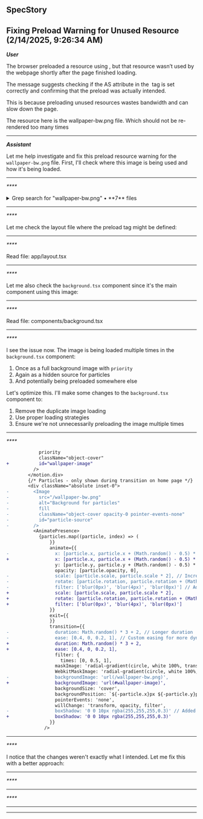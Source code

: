 ## SpecStory

## Fixing Preload Warning for Unused Resource (2/14/2025, 9:26:34 AM)

_**User**_

The browser preloaded a resource using ⁠<link rel="preload">, but that resource wasn’t used by the webpage shortly after the page finished loading. 

The message suggests checking if the ⁠AS attribute in the ⁠<link> tag is set correctly and confirming that the preload was actually intended. 

This is because preloading unused resources wastes bandwidth and can slow down the page.

The resource here is the wallpaper-bw.png file. Which should not be re-rendered too many times



---

_**Assistant**_

Let me help investigate and fix this preload resource warning for the `wallpaper-bw.png` file. First, I'll check where this image is being used and how it's being loaded.

---

_****_

<details>
            <summary>Grep search for "wallpaper-bw.png" • **7** files</summary>
        
| File | Line | Match |
|------|------|-------|
| `file:///Users/tinnguyen/AtherAgent/components/background.tsx` | L51 | `src="/wallpaper-bw.png"` |
| `file:///Users/tinnguyen/AtherAgent/components/background.tsx` | L70 | `src="/wallpaper-bw.png"` |
| `file:///Users/tinnguyen/AtherAgent/components/background.tsx` | L115 | `backgroundImage: 'url(/wallpaper-bw.png)',` |
| `file:///Users/tinnguyen/AtherAgent/.specstory/history/improving-chat-ux-with-animation-effects.md` | L416 | `I want the current wallpaper-bw.png to be the one fading` |
| `file:///Users/tinnguyen/AtherAgent/.specstory/history/improving-chat-ux-with-animation-effects.md` | L422 | `Ah, I see! Let's modify the background component to use the wallpaper-bw.png image as the starting point for the disintegration effect. I'll update the background component:` |
| `file:///Users/tinnguyen/AtherAgent/.specstory/history/improving-chat-ux-with-animation-effects.md` | L469 | `+               src="/wallpaper-bw.png"` |
| `file:///Users/tinnguyen/AtherAgent/.specstory/history/improving-chat-ux-with-animation-effects.md` | L521 | `+               backgroundImage: 'url(/wallpaper-bw.png)',` |
| `file:///Users/tinnguyen/AtherAgent/.specstory/history/improving-chat-ux-with-animation-effects.md` | L538 | `1. Added the wallpaper-bw.png image as the main background using Next.js's Image component` |
| `file:///Users/tinnguyen/AtherAgent/.specstory/history/improving-chat-ux-with-animation-effects.md` | L655 | `+           src="/wallpaper-bw.png"` |
| `file:///Users/tinnguyen/AtherAgent/.specstory/history/improving-chat-ux-with-animation-effects.md` | L682 | `backgroundImage: 'url(/wallpaper-bw.png)',` |
| `file:///Users/tinnguyen/AtherAgent/.specstory/history/fixing-preload-warning-for-unused-resource.md` | L12 | `The resource here is the wallpaper-bw.png file` |
| `file:///Users/tinnguyen/AtherAgent/.specstory/history/fixing-preload-warning-for-unused-resource.md` | L20 | `Let me help investigate and fix this preload resource warning for the `wallpaper-bw.png` file. First, I'll check where this preload might be defined, which is likely in the layout or head configuration.` |
| `file:///Users/tinnguyen/AtherAgent/.specstory/history/fixing-preload-warning-for-unused-resource.md` | L27 | `<summary>Searched codebase "wallpaper-bw.png or preload link tag" • **24** results</summary>` |
| `file:///Users/tinnguyen/AtherAgent/.specstory/history/implementing-wallpaper-and-text-effects-in-react.md` | L8 | `Use wallpaper-bw.png as the background wallpaper for our @page.tsx` |
| `file:///Users/tinnguyen/AtherAgent/.specstory/history/implementing-wallpaper-and-text-effects-in-react.md` | L63 | `+           src="/wallpaper-bw.png"` |
| `file:///Users/tinnguyen/AtherAgent/.specstory/history/implementing-wallpaper-and-text-effects-in-react.md` | L149 | `- Absolute positioned background layer using the wallpaper-bw.png` |
| `file:///Users/tinnguyen/AtherAgent/.specstory/history/locate-file-usage-in-code.md` | L37 | `| 📄 `wallpaper-bw.png` |` |
| `file:///Users/tinnguyen/AtherAgent/.specstory/history/locate-file-usage-in-code.md` | L99 | `Looking at the current `page.tsx` file, I can see it's using a different image file (`wallpaper-bw.png`) as the background image. If you're looking to use `dice_icon.png` somewhere in the page, you'll need to add the reference where you want it to appear. Would you like me to help you` |
| `file:///Users/tinnguyen/AtherAgent/app/page.tsx` | L14 | `src="/wallpaper-bw.png"` |
| `file:///Users/tinnguyen/AtherAgent/components/background.tsx` | L51 | `src="/wallpaper-bw.png"` |
| `file:///Users/tinnguyen/AtherAgent/components/background.tsx` | L70 | `src="/wallpaper-bw.png"` |
| `file:///Users/tinnguyen/AtherAgent/components/background.tsx` | L115 | `backgroundImage: 'url(/wallpaper-bw.png)',` |

</details>

---

_****_



Let me check the layout file where the preload tag might be defined:

---

_****_

Read file: app/layout.tsx

---

_****_



Let me also check the `background.tsx` component since it's the main component using this image:

---

_****_

Read file: components/background.tsx

---

_****_



I see the issue now. The image is being loaded multiple times in the `background.tsx` component:

1. Once as a full background image with `priority`
2. Again as a hidden source for particles
3. And potentially being preloaded somewhere else

Let's optimize this. I'll make some changes to the `background.tsx` component to:
1. Remove the duplicate image loading
2. Use proper loading strategies
3. Ensure we're not unnecessarily preloading the image multiple times

---

_****_

```diff
            priority
            className="object-cover"
+           id="wallpaper-image"
          />
        </motion.div>
        {/* Particles - only shown during transition on home page */}
        <div className="absolute inset-0">
-         <Image
-           src="/wallpaper-bw.png"
-           alt="Background for particles"
-           fill
-           className="object-cover opacity-0 pointer-events-none"
-           id="particle-source"
-         />
          <AnimatePresence>
            {particles.map((particle, index) => (
                }}
                animate={{
-                 x: [particle.x, particle.x + (Math.random() - 0.5) * 800], // Increased movement range
+                 x: [particle.x, particle.x + (Math.random() - 0.5) * 800],
                  y: [particle.y, particle.y + (Math.random() - 0.5) * 800],
                  opacity: [particle.opacity, 0],
-                 scale: [particle.scale, particle.scale * 2], // Increased scale change
-                 rotate: [particle.rotation, particle.rotation + (Math.random() - 0.5) * 360], // More rotation
-                 filter: ['blur(0px)', 'blur(4px)', 'blur(0px)'] // Added blur effect
+                 scale: [particle.scale, particle.scale * 2],
+                 rotate: [particle.rotation, particle.rotation + (Math.random() - 0.5) * 360],
+                 filter: ['blur(0px)', 'blur(4px)', 'blur(0px)']
                }}
                exit={{ 
                }}
                transition={{
-                 duration: Math.random() * 3 + 2, // Longer duration
-                 ease: [0.4, 0, 0.2, 1], // Custom easing for more dynamic movement
+                 duration: Math.random() * 3 + 2,
+                 ease: [0.4, 0, 0.2, 1],
                  filter: {
                    times: [0, 0.5, 1],
                  maskImage: 'radial-gradient(circle, white 100%, transparent 100%)',
                  WebkitMaskImage: 'radial-gradient(circle, white 100%, transparent 100%)',
-                 backgroundImage: 'url(/wallpaper-bw.png)',
+                 backgroundImage: 'url(#wallpaper-image)',
                  backgroundSize: 'cover',
                  backgroundPosition: `${-particle.x}px ${-particle.y}px`,
                  pointerEvents: 'none',
                  willChange: 'transform, opacity, filter',
-                 boxShadow: '0 0 10px rgba(255,255,255,0.3)' // Added glow effect
+                 boxShadow: '0 0 10px rgba(255,255,255,0.3)'
                }}
              />
```

---

_****_



I notice that the changes weren't exactly what I intended. Let me fix this with a better approach:

---

_****_



---

_****_



---



---

